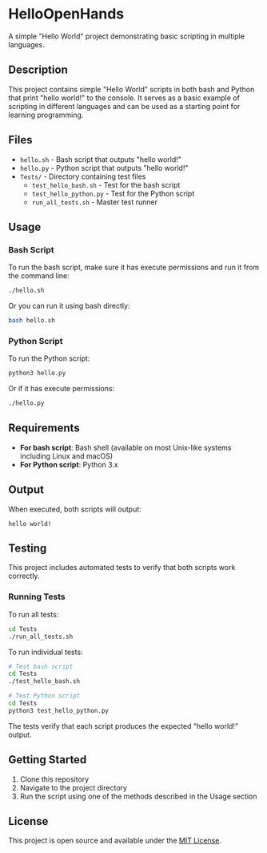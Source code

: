 # HelloOpenHands

A simple "Hello World" project demonstrating basic scripting in multiple languages.

## Description

This project contains simple "Hello World" scripts in both bash and Python that print "hello world!" to the console. It serves as a basic example of scripting in different languages and can be used as a starting point for learning programming.

## Files

- `hello.sh` - Bash script that outputs "hello world!"
- `hello.py` - Python script that outputs "hello world!"
- `Tests/` - Directory containing test files
  - `test_hello_bash.sh` - Test for the bash script
  - `test_hello_python.py` - Test for the Python script
  - `run_all_tests.sh` - Master test runner

## Usage

### Bash Script

To run the bash script, make sure it has execute permissions and run it from the command line:

```bash
./hello.sh
```

Or you can run it using bash directly:

```bash
bash hello.sh
```

### Python Script

To run the Python script:

```bash
python3 hello.py
```

Or if it has execute permissions:

```bash
./hello.py
```

## Requirements

- **For bash script**: Bash shell (available on most Unix-like systems including Linux and macOS)
- **For Python script**: Python 3.x

## Output

When executed, both scripts will output:
```
hello world!
```

## Testing

This project includes automated tests to verify that both scripts work correctly.

### Running Tests

To run all tests:

```bash
cd Tests
./run_all_tests.sh
```

To run individual tests:

```bash
# Test bash script
cd Tests
./test_hello_bash.sh

# Test Python script
cd Tests
python3 test_hello_python.py
```

The tests verify that each script produces the expected "hello world!" output.

## Getting Started

1. Clone this repository
2. Navigate to the project directory
3. Run the script using one of the methods described in the Usage section

## License

This project is open source and available under the [MIT License](LICENSE).
